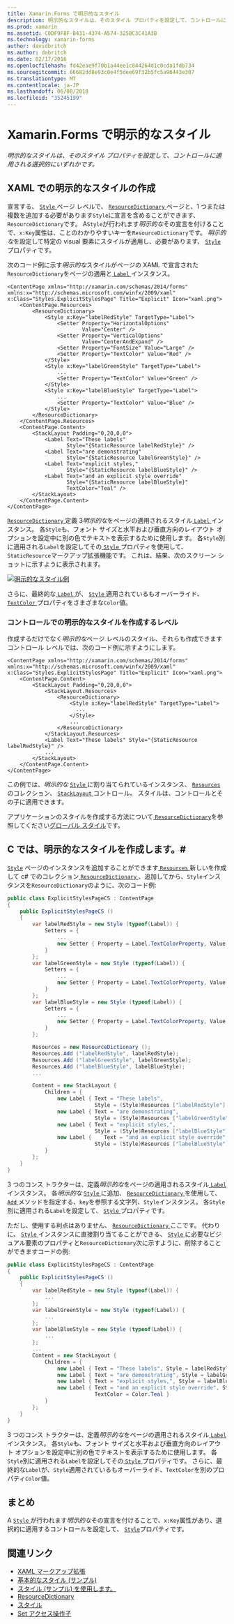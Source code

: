 ```yaml
---
title: Xamarin.Forms で明示的なスタイル
description: 明示的なスタイルは、そのスタイル プロパティを設定して、コントロールに適用される選択的にいずれかです。 この記事では、Xamarin.Forms のアプリケーションで明示的なスタイルを使用する方法について説明します。
ms.prod: xamarin
ms.assetid: C0DF9F8F-B431-4374-A574-325BC3C41A3B
ms.technology: xamarin-forms
author: davidbritch
ms.author: dabritch
ms.date: 02/17/2016
ms.openlocfilehash: fd42eae9f70b1a44ee1c844264d1c0cda1fdb734
ms.sourcegitcommit: 66682dd8e93c0e4f5dee69f32b5fc5a96443e307
ms.translationtype: MT
ms.contentlocale: ja-JP
ms.lasthandoff: 06/08/2018
ms.locfileid: "35245199"
---
```

# <a name="explicit-styles-in-xamarinforms"></a>Xamarin.Forms で明示的なスタイル

_明示的なスタイルは、そのスタイル プロパティを設定して、コントロールに適用される選択的にいずれかです。_

## <a name="creating-an-explicit-style-in-xaml"></a>XAML での明示的なスタイルの作成

宣言する、 [ `Style` ](https://developer.xamarin.com/api/type/Xamarin.Forms.Style/)ページ レベルで、 [ `ResourceDictionary` ](https://developer.xamarin.com/api/type/Xamarin.Forms.ResourceDictionary/)ページと、1 つまたは複数を追加する必要があります`Style`に宣言を含めることができます、`ResourceDictionary`です。 A`Style`が行われます*明示的な*その宣言を付けることで、`x:Key`属性は、ことのわかりやすいキーを`ResourceDictionary`です。 *明示的な*を設定して特定の visual 要素にスタイルが適用し、必要があります、 [ `Style` ](https://developer.xamarin.com/api/property/Xamarin.Forms.VisualElement.Style/)プロパティです。

次のコード例に示す*明示的な*スタイルがページの XAML で宣言された`ResourceDictionary`をページの適用と[ `Label` ](https://developer.xamarin.com/api/type/Xamarin.Forms.Label/)インスタンス。

```xaml
<ContentPage xmlns="http://xamarin.com/schemas/2014/forms" xmlns:x="http://schemas.microsoft.com/winfx/2009/xaml" x:Class="Styles.ExplicitStylesPage" Title="Explicit" Icon="xaml.png">
    <ContentPage.Resources>
        <ResourceDictionary>
            <Style x:Key="labelRedStyle" TargetType="Label">
                <Setter Property="HorizontalOptions"
                        Value="Center" />
                <Setter Property="VerticalOptions"
                        Value="CenterAndExpand" />
                <Setter Property="FontSize" Value="Large" />
                <Setter Property="TextColor" Value="Red" />
            </Style>
            <Style x:Key="labelGreenStyle" TargetType="Label">
                ...
                <Setter Property="TextColor" Value="Green" />
            </Style>
            <Style x:Key="labelBlueStyle" TargetType="Label">
                ...
                <Setter Property="TextColor" Value="Blue" />
            </Style>
        </ResourceDictionary>
    </ContentPage.Resources>
    <ContentPage.Content>
        <StackLayout Padding="0,20,0,0">
            <Label Text="These labels"
                   Style="{StaticResource labelRedStyle}" />
            <Label Text="are demonstrating"
                   Style="{StaticResource labelGreenStyle}" />
            <Label Text="explicit styles,"
                   Style="{StaticResource labelBlueStyle}" />
            <Label Text="and an explicit style override"
                   Style="{StaticResource labelBlueStyle}"
                   TextColor="Teal" />
        </StackLayout>
    </ContentPage.Content>
</ContentPage>
```

[ `ResourceDictionary` ](https://developer.xamarin.com/api/type/Xamarin.Forms.ResourceDictionary/)定義 3*明示的な*をページの適用されるスタイル[ `Label` ](https://developer.xamarin.com/api/type/Xamarin.Forms.Label/)インスタンス。 各`Style`も、フォント サイズと水平および垂直方向のレイアウト オプションを設定中に別の色でテキストを表示するために使用します。 各`Style`別に適用される`Label`を設定してその[ `Style` ](https://developer.xamarin.com/api/property/Xamarin.Forms.VisualElement.Style/)プロパティを使用して、`StaticResource`マークアップ拡張機能です。 これは、結果、次のスクリーン ショットに示すように表示されます。

[![](explicit-images/explicit-styles.png "明示的なスタイル例")](explicit-images/explicit-styles-large.png#lightbox "明示的なスタイルの例")

さらに、最終的な[ `Label` ](https://developer.xamarin.com/api/type/Xamarin.Forms.Label/)が、 [ `Style` ](https://developer.xamarin.com/api/type/Xamarin.Forms.Style/)適用されているもオーバーライド、 [ `TextColor` ](https://developer.xamarin.com/api/property/Xamarin.Forms.Label.TextColor/)プロパティをさまざまな`Color`値。

### <a name="creating-an-explicit-style-at-the-control-level"></a>コントロールでの明示的なスタイルを作成するレベル

作成するだけでなく*明示的な*ページ レベルのスタイル、それらも作成できますコントロール レベルでは、次のコード例に示すようにします。

```xaml
<ContentPage xmlns="http://xamarin.com/schemas/2014/forms" xmlns:x="http://schemas.microsoft.com/winfx/2009/xaml" x:Class="Styles.ExplicitStylesPage" Title="Explicit" Icon="xaml.png">
    <ContentPage.Content>
        <StackLayout Padding="0,20,0,0">
            <StackLayout.Resources>
                <ResourceDictionary>
                    <Style x:Key="labelRedStyle" TargetType="Label">
                      ...
                    </Style>
                    ...
                </ResourceDictionary>
            </StackLayout.Resources>
            <Label Text="These labels" Style="{StaticResource labelRedStyle}" />
            ...
        </StackLayout>
    </ContentPage.Content>
</ContentPage>
```

この例では、*明示的な* [ `Style` ](https://developer.xamarin.com/api/type/Xamarin.Forms.Style/)に割り当てられているインスタンス、 [ `Resources` ](https://developer.xamarin.com/api/property/Xamarin.Forms.VisualElement.Resources/)のコレクション、 [ `StackLayout` ](https://developer.xamarin.com/api/type/Xamarin.Forms.StackLayout/)コントロール。 スタイルは、コントロールとその子に適用できます。

アプリケーションのスタイルを作成する方法について[ `ResourceDictionary`](https://developer.xamarin.com/api/type/Xamarin.Forms.ResourceDictionary/)を参照してください[グローバル スタイル](~/xamarin-forms/user-interface/styles/application.md)です。

## <a name="creating-an-explicit-style-in-c35"></a>C では、明示的なスタイルを作成します。&#35;

[`Style`](https://developer.xamarin.com/api/type/Xamarin.Forms.Style/) ページのインスタンスを追加することができます[ `Resources` ](https://developer.xamarin.com/api/property/Xamarin.Forms.VisualElement.Resources/)新しいを作成して c# でのコレクション[ `ResourceDictionary` ](https://developer.xamarin.com/api/type/Xamarin.Forms.ResourceDictionary/)、追加してから、`Style`インスタンスを`ResourceDictionary`のように、次のコード例:

```csharp
public class ExplicitStylesPageCS : ContentPage
{
    public ExplicitStylesPageCS ()
    {
        var labelRedStyle = new Style (typeof(Label)) {
            Setters = {
                ...
                new Setter { Property = Label.TextColorProperty, Value = Color.Red    }
            }
        };
        var labelGreenStyle = new Style (typeof(Label)) {
            Setters = {
                ...
                new Setter { Property = Label.TextColorProperty, Value = Color.Green }
            }
        };
        var labelBlueStyle = new Style (typeof(Label)) {
            Setters = {
                ...
                new Setter { Property = Label.TextColorProperty, Value = Color.Blue }
            }
        };

        Resources = new ResourceDictionary ();
        Resources.Add ("labelRedStyle", labelRedStyle);
        Resources.Add ("labelGreenStyle", labelGreenStyle);
        Resources.Add ("labelBlueStyle", labelBlueStyle);
        ...

        Content = new StackLayout {
            Children = {
                new Label { Text = "These labels",
                            Style = (Style)Resources ["labelRedStyle"] },
                new Label { Text = "are demonstrating",
                            Style = (Style)Resources ["labelGreenStyle"] },
                new Label { Text = "explicit styles,",
                            Style = (Style)Resources ["labelBlueStyle"] },
                new Label {    Text = "and an explicit style override",
                            Style = (Style)Resources ["labelBlueStyle"], TextColor = Color.Teal }
            }
        };
    }
}
```

3 つのコンス トラクターは、定義*明示的な*をページの適用されるスタイル[ `Label` ](https://developer.xamarin.com/api/type/Xamarin.Forms.Label/)インスタンス。 各*明示的な* [ `Style` ](https://developer.xamarin.com/api/type/Xamarin.Forms.Style/)に追加、 [ `ResourceDictionary` ](https://developer.xamarin.com/api/type/Xamarin.Forms.ResourceDictionary/)を使用して、 [ `Add` ](https://developer.xamarin.com/api/member/Xamarin.Forms.ResourceDictionary.Add/p/System.String/System.Object/)メソッドを指定する、`key`を参照する文字列、`Style`インスタンス。 各`Style`別に適用される`Label`を設定して、 [ `Style` ](https://developer.xamarin.com/api/property/Xamarin.Forms.VisualElement.Style/)プロパティです。

ただし、使用する利点はありません、 [ `ResourceDictionary` ](https://developer.xamarin.com/api/type/Xamarin.Forms.ResourceDictionary/)ここです。 代わりに、 [ `Style` ](https://developer.xamarin.com/api/type/Xamarin.Forms.Style/)インスタンスに直接割り当てることができる、 [ `Style` ](https://developer.xamarin.com/api/property/Xamarin.Forms.VisualElement.Style/)に必要なビジュアル要素のプロパティと`ResourceDictionary`次に示すように、削除することができますコードの例:

```csharp
public class ExplicitStylesPageCS : ContentPage
{
    public ExplicitStylesPageCS ()
    {
        var labelRedStyle = new Style (typeof(Label)) {
            ...
        };
        var labelGreenStyle = new Style (typeof(Label)) {
            ...
        };
        var labelBlueStyle = new Style (typeof(Label)) {
            ...
        };
        ...
        Content = new StackLayout {
            Children = {
                new Label { Text = "These labels", Style = labelRedStyle },
                new Label { Text = "are demonstrating", Style = labelGreenStyle },
                new Label { Text = "explicit styles,", Style = labelBlueStyle },
                new Label { Text = "and an explicit style override", Style = labelBlueStyle,
                            TextColor = Color.Teal }
            }
        };
    }
}
```

3 つのコンス トラクターは、定義*明示的な*をページの適用されるスタイル[ `Label` ](https://developer.xamarin.com/api/type/Xamarin.Forms.Label/)インスタンス。 各`Style`も、フォント サイズと水平および垂直方向のレイアウト オプションを設定中に別の色でテキストを表示するために使用します。 各`Style`別に適用される`Label`を設定してその[ `Style` ](https://developer.xamarin.com/api/property/Xamarin.Forms.VisualElement.Style/)プロパティです。 さらに、最終的な`Label`が、`Style`適用されているもオーバーライド、`TextColor`を別のプロパティ`Color`値。

## <a name="summary"></a>まとめ

A [ `Style` ](https://developer.xamarin.com/api/type/Xamarin.Forms.Style/)が行われます*明示的な*その宣言を付けることで、`x:Key`属性があり、選択的に適用するコントロールを設定して、 [ `Style`](https://developer.xamarin.com/api/property/Xamarin.Forms.VisualElement.Style/)プロパティです。



## <a name="related-links"></a>関連リンク

- [XAML マークアップ拡張](~/xamarin-forms/xaml/xaml-basics/xaml-markup-extensions.md)
- [基本的なスタイル (サンプル)](https://developer.xamarin.com/samples/xamarin-forms/UserInterface/Styles/BasicStyles/)
- [スタイル (サンプル) を使用します。](https://developer.xamarin.com/samples/xamarin-forms/WorkingWithStyles/)
- [ResourceDictionary](https://developer.xamarin.com/api/type/Xamarin.Forms.ResourceDictionary/)
- [スタイル](https://developer.xamarin.com/api/type/Xamarin.Forms.Style/)
- [Set アクセス操作子](https://developer.xamarin.com/api/type/Xamarin.Forms.Setter/)
